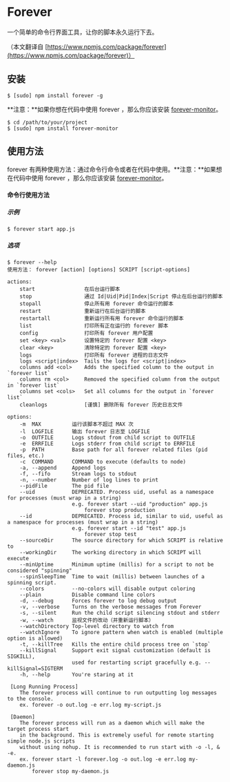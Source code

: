 # Forever 

一个简单的命令行界面工具，让你的脚本永久运行下去。

（本文翻译自 [https://www.npmjs.com/package/forever](https://www.npmjs.com/package/forever)）

## 安装

```
$ [sudo] npm install forever -g
```

**注意：**如果你想在代码中使用 forever ，那么你应该安装 [forever-monitor](https://github.com/foreverjs/forever-monitor)。

```
$ cd /path/to/your/project
$ [sudo] npm install forever-monitor
```

## 使用方法

forever 有两种使用方法：通过命令行命令或者在代码中使用。**注意：**如果想在代码中使用 forever ，那么你应该安装 [forever-monitor](https://github.com/foreverjs/forever-monitor)。

#### 命令行使用方法

##### 示例

```
$ forever start app.js
```

##### 选项

```
$ forever --help
使用方法： forever [action] [options] SCRIPT [script-options]
```

    actions:
        start                在后台运行脚本
        stop                 通过 Id|Uid|Pid|Index|Script 停止在后台运行的脚本
        stopall              停止所有用 forever 命令运行的脚本
        restart              重新运行在后台运行的脚本
        restartall           重新运行所有用 forever 命令运行的脚本
        list                 打印所有正在运行的 forever 脚本
        config               打印所有 forever 用户配置
        set <key> <val>      设置特定的 forever 配置 <key>
        clear <key>          清除特定的 forever 配置 <key>
        logs                 打印所有 forever 进程的日志文件
        logs <script|index>  Tails the logs for <script|index>
        columns add <col>    Adds the specified column to the output in `forever list`
        columns rm <col>     Removed the specified column from the output in `forever list`
        columns set <cols>   Set all columns for the output in `forever list`
        cleanlogs            [谨慎] 删除所有 forever 历史日志文件

    options:
        -m  MAX          运行该脚本不超过 MAX 次
        -l  LOGFILE      输出 forever 日志至 LOGFILE
        -o  OUTFILE      Logs stdout from child script to OUTFILE
        -e  ERRFILE      Logs stderr from child script to ERRFILE
        -p  PATH         Base path for all forever related files (pid files, etc.)
        -c  COMMAND      COMMAND to execute (defaults to node)
        -a, --append     Append logs
        -f, --fifo       Stream logs to stdout
        -n, --number     Number of log lines to print
        --pidFile        The pid file
        --uid            DEPRECATED. Process uid, useful as a namespace for processes (must wrap in a string)
                         e.g. forever start --uid "production" app.js
                             forever stop production
        --id             DEPRECATED. Process id, similar to uid, useful as a namespace for processes (must wrap in a string)
                         e.g. forever start --id "test" app.js
                             forever stop test
        --sourceDir      The source directory for which SCRIPT is relative to
        --workingDir     The working directory in which SCRIPT will execute
        --minUptime      Minimum uptime (millis) for a script to not be considered "spinning"
        --spinSleepTime  Time to wait (millis) between launches of a spinning script.
        --colors         --no-colors will disable output coloring
        --plain          Disable command line colors
        -d, --debug      Forces forever to log debug output
        -v, --verbose    Turns on the verbose messages from Forever
        -s, --silent     Run the child script silencing stdout and stderr
        -w, --watch      监视文件的改动（并重新运行脚本）
        --watchDirectory Top-level directory to watch from
        --watchIgnore    To ignore pattern when watch is enabled (multiple option is allowed)
        -t, --killTree   Kills the entire child process tree on `stop`
        --killSignal     Support exit signal customization (default is SIGKILL),
                         used for restarting script gracefully e.g. --killSignal=SIGTERM
        -h, --help       You're staring at it

```
 [Long Running Process]
    The forever process will continue to run outputting log messages to the console.
    ex. forever -o out.log -e err.log my-script.js
 
 [Daemon]
    The forever process will run as a daemon which will make the target process start
    in the background. This is extremely useful for remote starting simple node.js scripts
    without using nohup. It is recommended to run start with -o -l, & -e.
    ex. forever start -l forever.log -o out.log -e err.log my-daemon.js
        forever stop my-daemon.js
```



